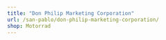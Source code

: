 ```yaml
---
title: "Don Philip Marketing Corporation"
url: /san-pablo/don-philip-marketing-corporation/
shop: Motorrad
---
```

